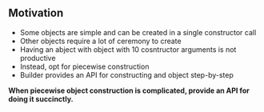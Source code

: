 ## Motivation

- Some objects are simple and can be created in a single constructor call
- Other objects require a lot of ceremony to create
- Having an abject with object with 10 cosntructor arguments is not productive
- Instead, opt for piecewise construction 
- Builder provides an API for constructing and object step-by-step

**When piecewise object construction is complicated, provide an API for doing it succinctly.**